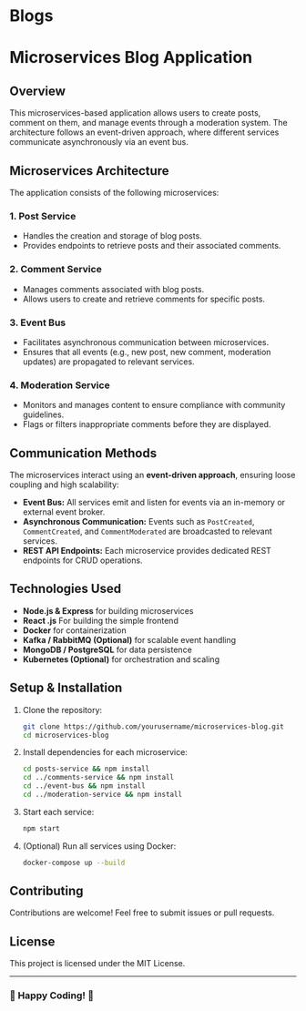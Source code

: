 # Blogs

# Microservices Blog Application

## Overview
This microservices-based application allows users to create posts, comment on them, and manage events through a moderation system. The architecture follows an event-driven approach, where different services communicate asynchronously via an event bus.

## Microservices Architecture
The application consists of the following microservices:

### 1. **Post Service**
- Handles the creation and storage of blog posts.
- Provides endpoints to retrieve posts and their associated comments.

### 2. **Comment Service**
- Manages comments associated with blog posts.
- Allows users to create and retrieve comments for specific posts.

### 3. **Event Bus**
- Facilitates asynchronous communication between microservices.
- Ensures that all events (e.g., new post, new comment, moderation updates) are propagated to relevant services.

### 4. **Moderation Service**
- Monitors and manages content to ensure compliance with community guidelines.
- Flags or filters inappropriate comments before they are displayed.

## Communication Methods
The microservices interact using an **event-driven approach**, ensuring loose coupling and high scalability:

- **Event Bus:** All services emit and listen for events via an in-memory or external event broker.
- **Asynchronous Communication:** Events such as `PostCreated`, `CommentCreated`, and `CommentModerated` are broadcasted to relevant services.
- **REST API Endpoints:** Each microservice provides dedicated REST endpoints for CRUD operations.

## Technologies Used
- **Node.js & Express** for building microservices
- **React .js** For building the simple frontend
- **Docker** for containerization
- **Kafka / RabbitMQ (Optional)** for scalable event handling
- **MongoDB / PostgreSQL** for data persistence
- **Kubernetes (Optional)** for orchestration and scaling

## Setup & Installation
1. Clone the repository:
   ```sh
   git clone https://github.com/yourusername/microservices-blog.git
   cd microservices-blog
   ```

2. Install dependencies for each microservice:
   ```sh
   cd posts-service && npm install
   cd ../comments-service && npm install
   cd ../event-bus && npm install
   cd ../moderation-service && npm install
   ```

3. Start each service:
   ```sh
   npm start
   ```

4. (Optional) Run all services using Docker:
   ```sh
   docker-compose up --build
   ```

## Contributing
Contributions are welcome! Feel free to submit issues or pull requests.

## License
This project is licensed under the MIT License.

---

### 🚀 Happy Coding! 🎉


